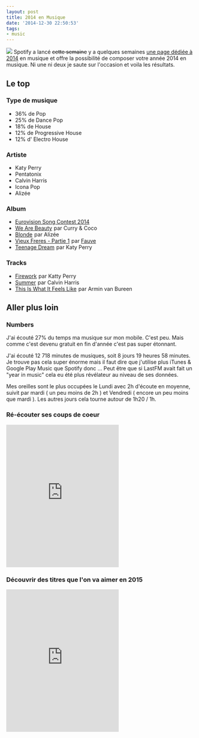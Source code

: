 ```yaml
---
layout: post
title: 2014 en Musique
date: '2014-12-30 22:50:53'
tags:
- music
---
```


![](/content/images/2014/12/794a5072cb3d66d7a29ccdef65bf90bc.png)
Spotify a lancé ~~cette semaine~~ y a quelques semaines [une page dédiée à 2014](https://www.spotify-yearinmusic.com) en musique et offre la possibilité de composer votre année 2014 en musique. Ni une ni deux je saute sur l'occasion et voila les résultats.

## Le top

### Type de musique
- 36% de Pop
- 25% de Dance Pop
- 18% de House
- 12% de Progressive House
- 12% d' Electro House

### Artiste
- Katy Perry
- Pentatonix
- Calvin Harris
- Icona Pop
- Alizée

### Album
- <a href="http://www.amazon.fr/gp/product/B00IU5ACXW/ref=as_li_tl?ie=UTF8&camp=1642&creative=19458&creativeASIN=B00IU5ACXW&linkCode=as2&tag=clasblo-21&linkId=ZVLXSKSIJ3F5YVAP">Eurovision Song Contest 2014</a><img src="http://ir-fr.amazon-adsystem.com/e/ir?t=clasblo-21&l=as2&o=8&a=B00IU5ACXW" width="1" height="1" border="0" alt="" style="border:none !important; margin:0px !important;" />
- <a href="http://www.amazon.fr/gp/product/B003AO3D0C/ref=as_li_tl?ie=UTF8&camp=1642&creative=19458&creativeASIN=B003AO3D0C&linkCode=as2&tag=clasblo-21&linkId=RRWDPYAIKG3F4JNN">We Are Beauty</a><img src="http://ir-fr.amazon-adsystem.com/e/ir?t=clasblo-21&l=as2&o=8&a=B003AO3D0C" width="1" height="1" border="0" alt="" style="border:none !important; margin:0px !important;" />
 par Curry & Coco
- <a href="http://www.amazon.fr/gp/product/B00KI6RSPQ/ref=as_li_tl?ie=UTF8&camp=1642&creative=19458&creativeASIN=B00KI6RSPQ&linkCode=as2&tag=clasblo-21&linkId=OIAEE4WZWTCHRZT4">Blonde</a><img src="http://ir-fr.amazon-adsystem.com/e/ir?t=clasblo-21&l=as2&o=8&a=B00KI6RSPQ" width="1" height="1" border="0" alt="" style="border:none !important; margin:0px !important;" />
 par Alizée
- <a href="http://www.amazon.fr/gp/product/B00H21WQPW/ref=as_li_tl?ie=UTF8&camp=1642&creative=19458&creativeASIN=B00H21WQPW&linkCode=as2&tag=clasblo-21&linkId=WFAFTKLHS5OHOFKS">Vieux Freres - Partie 1</a><img src="http://ir-fr.amazon-adsystem.com/e/ir?t=clasblo-21&l=as2&o=8&a=B00H21WQPW" width="1" height="1" border="0" alt="" style="border:none !important; margin:0px !important;" />
 par [Fauve](http://fauvecorp.com/)
- <a href="http://www.amazon.fr/gp/product/B003P2V5FY/ref=as_li_tl?ie=UTF8&camp=1642&creative=19458&creativeASIN=B003P2V5FY&linkCode=as2&tag=clasblo-21&linkId=D23NG3IF5ZSCROOY">Teenage Dream</a><img src="http://ir-fr.amazon-adsystem.com/e/ir?t=clasblo-21&l=as2&o=8&a=B003P2V5FY" width="1" height="1" border="0" alt="" style="border:none !important; margin:0px !important;" />
 par Katy Perry

### Tracks
- <a href="http://www.amazon.fr/gp/product/B003Y3JD3K/ref=as_li_tl?ie=UTF8&camp=1642&creative=19458&creativeASIN=B003Y3JD3K&linkCode=as2&tag=clasblo-21&linkId=OML37J7J2D447SGC">Firework</a><img src="http://ir-fr.amazon-adsystem.com/e/ir?t=clasblo-21&l=as2&o=8&a=B003Y3JD3K" width="1" height="1" border="0" alt="" style="border:none !important; margin:0px !important;" /> par Katty Perry
- <a href="http://www.amazon.fr/gp/product/B00ISYSJVM/ref=as_li_tl?ie=UTF8&camp=1642&creative=19458&creativeASIN=B00ISYSJVM&linkCode=as2&tag=clasblo-21&linkId=XBRARTE3KWKMQV45">Summer</a><img src="http://ir-fr.amazon-adsystem.com/e/ir?t=clasblo-21&l=as2&o=8&a=B00ISYSJVM" width="1" height="1" border="0" alt="" style="border:none !important; margin:0px !important;" /> par Calvin Harris
- <a href="http://www.amazon.fr/gp/product/B00CM97EMO/ref=as_li_tl?ie=UTF8&camp=1642&creative=19458&creativeASIN=B00CM97EMO&linkCode=as2&tag=clasblo-21&linkId=YMLWXMERLJ5CZD6K">This Is What It Feels Like</a><img src="http://ir-fr.amazon-adsystem.com/e/ir?t=clasblo-21&l=as2&o=8&a=B00CM97EMO" width="1" height="1" border="0" alt="" style="border:none !important; margin:0px !important;" /> par Armin van Bureen

## Aller plus loin

### Numbers
J'ai écouté 27% du temps ma musique sur mon mobile. C'est peu. Mais comme c'est devenu gratuit en fin d'année c'est pas super étonnant.

J'ai écouté 12 718 minutes de musiques, soit 8 jours 19 heures
58 minutes. Je trouve pas cela super énorme mais il faut dire que j'utilise plus iTunes & Google Play Music que Spotify donc ... Peut être que si LastFM avait fait un "year in music" cela eu été plus révélateur au niveau de ses données.

Mes oreilles sont le plus occupées le Lundi avec 2h d'écoute en moyenne, suivit par mardi ( un peu moins de 2h ) et Vendredi ( encore un peu moins que mardi ). Les autres jours cela tourne autour de 1h20 / 1h.

### Ré-écouter ses coups de coeur
<iframe src="https://embed.spotify.com/?uri=spotify:user:clawfy:playlist:5srdzgpS1HEk0DktgDFK3U" width="300" height="380" frameborder="0" allowtransparency="true"></iframe>

### Découvrir des titres que l'on va aimer en 2015
<iframe src="https://embed.spotify.com/?uri=spotify:user:clawfy:playlist:0l3GZigbpZlEUYDstZb6FB" width="300" height="380" frameborder="0" allowtransparency="true"></iframe>